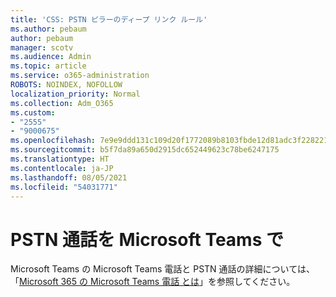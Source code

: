 ```yaml
---
title: 'CSS: PSTN ピラーのディープ リンク ルール'
ms.author: pebaum
author: pebaum
manager: scotv
ms.audience: Admin
ms.topic: article
ms.service: o365-administration
ROBOTS: NOINDEX, NOFOLLOW
localization_priority: Normal
ms.collection: Adm_O365
ms.custom:
- "2555"
- "9000675"
ms.openlocfilehash: 7e9e9ddd131c109d20f1772089b8103fbde12d81adc3f2282210c8a9e2e43611
ms.sourcegitcommit: b5f7da89a650d2915dc652449623c78be6247175
ms.translationtype: HT
ms.contentlocale: ja-JP
ms.lasthandoff: 08/05/2021
ms.locfileid: "54031771"
---
```

# <a name="pstn-calling-with-microsoft-teams"></a>PSTN 通話を Microsoft Teams で

Microsoft Teams の Microsoft Teams 電話と PSTN 通話の詳細については、「[Microsoft 365 の Microsoft Teams 電話 とは](https://docs.microsoft.com/microsoftteams/what-is-phone-system-in-office-365)」を参照してください。